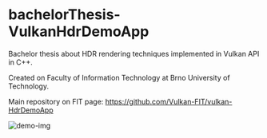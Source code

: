 # bachelorThesis-VulkanHdrDemoApp
Bachelor thesis about HDR rendering techniques implemented in Vulkan API in C++.

Created on Faculty of Information Technology at Brno University of Technology.

Main repository on FIT page: https://github.com/Vulkan-FIT/vulkan-HdrDemoApp

![demo-img](https://github.com/Rozzka/bachelorThesis-VulkanHdrDemoApp/assets/56408811/80c68132-e1f4-48a5-a3ff-c89f92a0c544)
